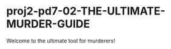 proj2-pd7-02-THE-ULTIMATE-MURDER-GUIDE
======================================

Welcome to the ultimate tool for murderers!
